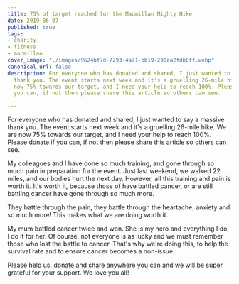 ```yaml
---
title: 75% of target reached for the Macmillan Mighty Hike
date: 2019-06-07
published: true
tags:
- charity
- fitness
- macmillan
cover_image: "./images/9624bf7d-7293-4a71-bb19-290aa2fdb0ff.webp"
canonical_url: false
description: For everyone who has donated and shared, I just wanted to say a massive
  thank you. The event starts next week and it's a gruelling 26-mile hike. We are
  now 75% towards our target, and I need your help to reach 100%. Please donate if
  you can, if not then please share this article so others can see.

---
```

For everyone who has donated and shared, I just wanted to say a massive thank you. The event starts next week and it's a gruelling 26-mile hike. We are now 75% towards our target, and I need your help to reach 100%. Please donate if you can, if not then please share this article so others can see.

My colleagues and I have done so much training, and gone through so much pain in preparation for the event. Just last weekend, we walked 22 miles, and our bodies hurt the next day. However, all this training and pain is worth it. It's worth it, because those of have battled cancer, or are still battling cancer have gone through so much more.

They battle through the pain, they battle through the heartache, anxiety and so much more! This makes what we are doing worth it.

My mum battled cancer twice and won. She is my hero and everything I do, I do it for her. Of course, not everyone is as lucky and we must remember those who lost the battle to cancer. That's why we're doing this, to help the survival rate and to ensure cancer becomes a non-issue.

Please help us, [donate and share](https://www.justgiving.com/fundraising/michael-brooks-macmillan) anywhere you can and we will be super grateful for your support. We love you all!